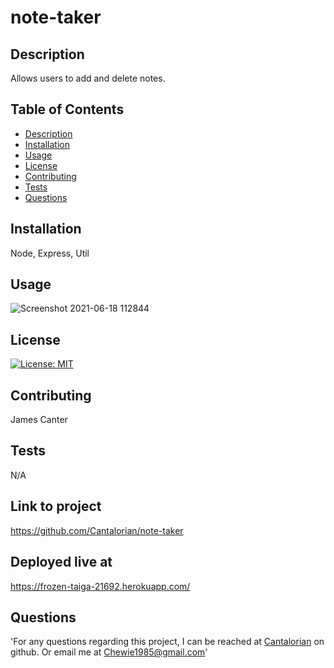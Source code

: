   # note-taker

  ## Description
  Allows users to add and delete notes.

  ## Table of Contents
  * [Description](#Description)
  * [Installation](#Installation)
  * [Usage](#Usage)
  * [License](#License)
  * [Contributing](#Contributing)
  * [Tests](#Tests)
  * [Questions](#Questions)
  
  ## Installation
  Node, Express, Util

  ## Usage
  ![Screenshot 2021-06-18 112844](https://user-images.githubusercontent.com/78125561/122598204-c3ac0800-d029-11eb-8364-19b201ba8fb8.png)

  ## License
  [![License: MIT](https://img.shields.io/badge/License-MIT-yellow.svg)](https://opensource.org/licenses/MIT)

  ## Contributing
  James Canter

  ## Tests
  N/A

  ## Link to project
  https://github.com/Cantalorian/note-taker

  ## Deployed live at
  https://frozen-taiga-21692.herokuapp.com/

  ## Questions
  'For any questions regarding this project, I can be reached at <a href="https://github.com/Cantalorian">Cantalorian</a> on github. Or email me at Chewie1985@gmail.com'